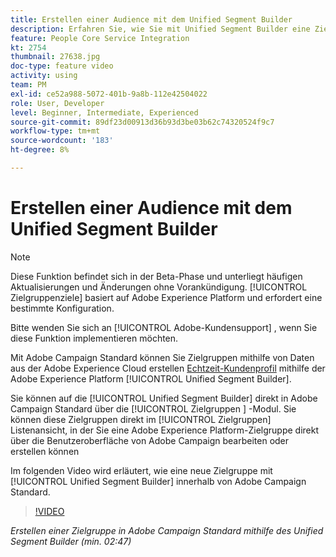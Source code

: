 ```yaml
---
title: Erstellen einer Audience mit dem Unified Segment Builder
description: Erfahren Sie, wie Sie mit Unified Segment Builder eine Zielgruppe erstellen.
feature: People Core Service Integration
kt: 2754
thumbnail: 27638.jpg
doc-type: feature video
activity: using
team: PM
exl-id: ce52a988-5072-401b-9a8b-112e42504022
role: User, Developer
level: Beginner, Intermediate, Experienced
source-git-commit: 89df23d00913d36b93d3be03b62c74320524f9c7
workflow-type: tm+mt
source-wordcount: '183'
ht-degree: 8%

---
```


# Erstellen einer Audience mit dem Unified Segment Builder

>[!NOTE]
>
>Diese Funktion befindet sich in der Beta-Phase und unterliegt häufigen Aktualisierungen und Änderungen ohne Vorankündigung. [!UICONTROL Zielgruppenziele] basiert auf Adobe Experience Platform und erfordert eine bestimmte Konfiguration.
>
>Bitte wenden Sie sich an [!UICONTROL Adobe-Kundensupport] , wenn Sie diese Funktion implementieren möchten.

Mit Adobe Campaign Standard können Sie Zielgruppen mithilfe von Daten aus der Adobe Experience Cloud erstellen [Echtzeit-Kundenprofil](https://experienceleague.adobe.com/docs/platform-learn/tutorials/profiles/understanding-the-real-time-customer-profile.html?lang=en) mithilfe der Adobe Experience Platform [!UICONTROL Unified Segment Builder].

Sie können auf die [!UICONTROL Unified Segment Builder] direkt in Adobe Campaign Standard über die [!UICONTROL Zielgruppen ] -Modul. Sie können diese Zielgruppen direkt im [!UICONTROL Zielgruppen] Listenansicht, in der Sie eine Adobe Experience Platform-Zielgruppe direkt über die Benutzeroberfläche von Adobe Campaign bearbeiten oder erstellen können

Im folgenden Video wird erläutert, wie eine neue Zielgruppe mit [!UICONTROL Unified Segment Builder] innerhalb von Adobe Campaign Standard.

>[!VIDEO](https://video.tv.adobe.com/v/27638?quality=12&learn=on)

*Erstellen einer Zielgruppe in Adobe Campaign Standard mithilfe des Unified Segment Builder (min. 02:47)*
